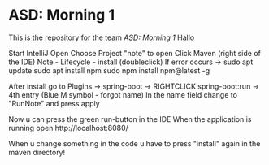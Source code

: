 # ASD: Morning 1
 
This is the repository for the team *ASD: Morning 1*
Hallo

Start IntelliJ
Open
Choose Project "note" to open
Click Maven (right side of the IDE)
Note - Lifecycle - install (doubleclick)
If error occurs ->  sudo apt update
                    sudo apt install npm
                    sudo npm install npm@latest -g

After install go to Plugins -> spring-boot -> 
RIGHTCLICK spring-boot:run -> 4th entry (Blue M symbol - forgot name)
In the name field change to "RunNote" and press apply

Now u can press the green run-button in the IDE
When the application is running open http://localhost:8080/

When u change something in the code u have to press "install" again in the maven directory!


